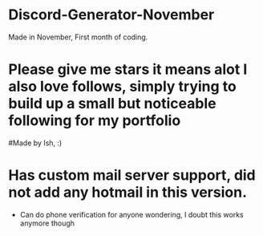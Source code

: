 # Discord-Generator-November
 Made in November, First month of coding. 
# Please give me stars it means alot I also love follows, simply trying to build up a small but noticeable following for my portfolio

#Made by Ish, :)
# Has custom mail server support, did not add any hotmail in this version.
- Can do phone verification for anyone wondering, I doubt this works anymore though
